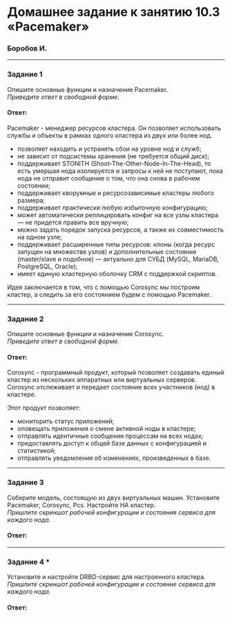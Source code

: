 # Домашнее задание к занятию 10.3 «Pacemaker»
### Боробов И.
---

### Задание 1

Опишите основные функции и назначение Pacemaker.  
*Приведите ответ в свободной форме.*

#### Ответ:
Pacemaker - менеджер ресурсов кластера. Он позволяет использовать службы и объекты в рамках одного кластера из двух или более нод.  
- позволяет находить и устранять сбои на уровне нод и служб;
- не зависит от подсистемы хранения (не требуется общий диск);
- поддерживает STONITH (Shoot-The-Other-Node-In-The-Head), то есть умершая нода изолируется и запросы к ней не поступают, пока нода не отправит сообщение о том, что она снова в рабочем состоянии;
- поддерживает кворумные и ресурсозависимые кластеры любого размера;
- поддерживает практически любую избыточную конфигурацию;
- может автоматически реплицировать конфиг на все узлы кластера — не придется править все вручную;
- можно задать порядок запуска ресурсов, а также их совместимость на одном узле;
- поддерживает расширенные типы ресурсов: клоны (когда ресурс запущен на множестве узлов) и дополнительные состояния (master/slave и подобное) — актуально для СУБД (MySQL, MariaDB, PostgreSQL, Oracle);
- имеет единую кластерную оболочку CRM с поддержкой скриптов.  

Идея заключается в том, что с помощью Corosync мы построим кластер, а следить за его состоянием будем с помощью Pacemaker.

---

### Задание 2

Опишите основные функции и назначение Corosync.  
*Приведите ответ в свободной форме.*

#### Ответ:
Corosync - программный продукт, который позволяет создавать единый кластер из нескольких аппаратных или виртуальных серверов. Corosync отслеживает и передает состояние всех участников (нод) в кластере.  

Этот продукт позволяет:  
- мониторить статус приложений;
- оповещать приложения о смене активной ноды в кластере;
- отправлять идентичные сообщения процессам на всех нодах;
- предоставлять доступ к общей базе данных с конфигурацией и статистикой;
- отправлять уведомления об изменениях, произведенных в базе.

---

### Задание 3

Соберите модель, состоящую из двух виртуальных машин. Установите Pacemaker, Corosync, Pcs. Настройте HA кластер.  
*Пришлите скриншот рабочей конфигурации и состояния сервиса для каждого нода.*

#### Ответ:
---

### Задание 4 *

Установите и настройте DRBD-сервис для настроенного кластера.  
*Пришлите скриншот рабочей конфигурации и состояние сервиса для каждого нода.*

#### Ответ:
